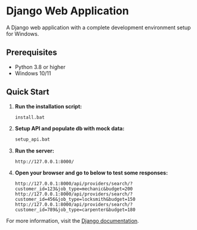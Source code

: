# Django Web Application

A Django web application with a complete development environment setup for Windows.

## Prerequisites

- Python 3.8 or higher
- Windows 10/11

## Quick Start

1. **Run the installation script:**
   ```cmd
   install.bat
   ```

2. **Setup API and populate db with mock data:**
   ```cmd
   setup_api.bat
   ```

3. **Run the server:**
   ```
   http://127.0.0.1:8000/
   ```

4. **Open your browser and go to below to test some responses:**
   ```
   http://127.0.0.1:8000/api/providers/search/?customer_id=123&job_type=mechanic&budget=200
   http://127.0.0.1:8000/api/providers/search/?customer_id=456&job_type=locksmith&budget=150
   http://127.0.0.1:8000/api/providers/search/?customer_id=789&job_type=carpenter&budget=180
   ```

For more information, visit the [Django documentation](https://docs.djangoproject.com/).